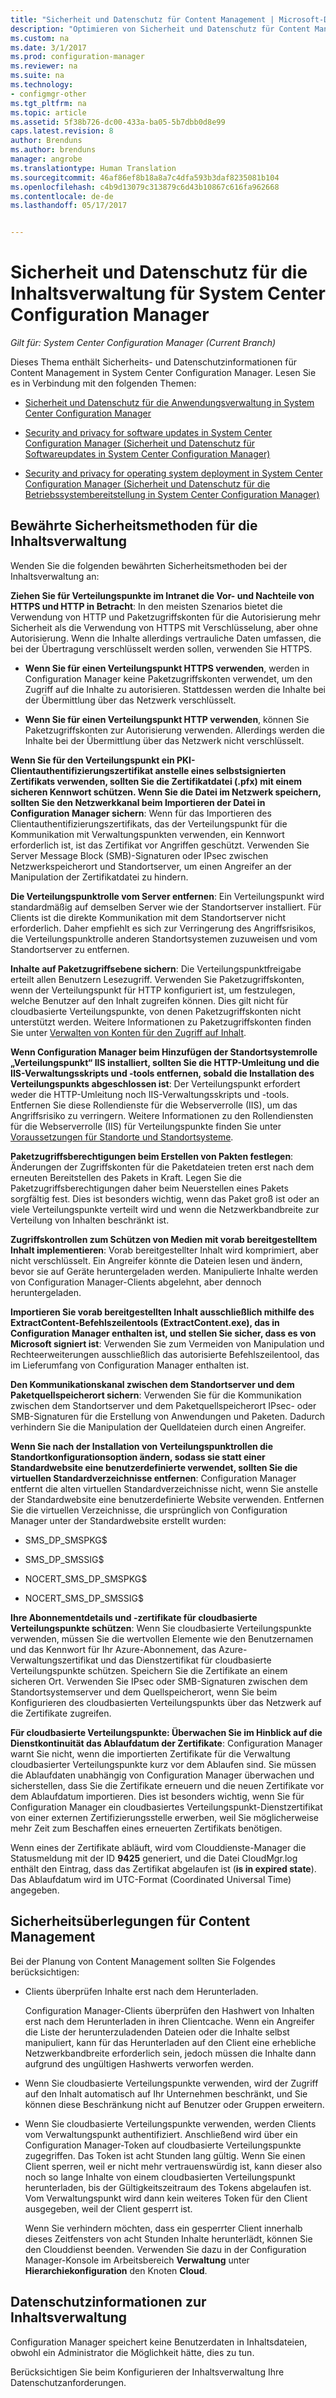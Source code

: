 ```yaml
---
title: "Sicherheit und Datenschutz für Content Management | Microsoft-Dokumentation"
description: "Optimieren von Sicherheit und Datenschutz für Content Management in System Center Configuration Manager."
ms.custom: na
ms.date: 3/1/2017
ms.prod: configuration-manager
ms.reviewer: na
ms.suite: na
ms.technology:
- configmgr-other
ms.tgt_pltfrm: na
ms.topic: article
ms.assetid: 5f38b726-dc00-433a-ba05-5b7dbb0d8e99
caps.latest.revision: 8
author: Brenduns
ms.author: brenduns
manager: angrobe
ms.translationtype: Human Translation
ms.sourcegitcommit: 46af86ef8b18a8a7c4dfa593b3daf8235081b104
ms.openlocfilehash: c4b9d13079c313879c6d43b10867c616fa962668
ms.contentlocale: de-de
ms.lasthandoff: 05/17/2017


---
```

# <a name="security-and-privacy-for-content-management-for-system-center-configuration-manager"></a>Sicherheit und Datenschutz für die Inhaltsverwaltung für System Center Configuration Manager

*Gilt für: System Center Configuration Manager (Current Branch)*

Dieses Thema enthält Sicherheits- und Datenschutzinformationen für Content Management in System Center Configuration Manager. Lesen Sie es in Verbindung mit den folgenden Themen:  

-   [Sicherheit und Datenschutz für die Anwendungsverwaltung in System Center Configuration Manager](../../../apps/plan-design/security-and-privacy-for-application-management.md)  

-   [Security and privacy for software updates in System Center Configuration Manager (Sicherheit und Datenschutz für Softwareupdates in System Center Configuration Manager)](/sccm/sum/plan-design/security-and-privacy-for-software-updates)  

-   [Security and privacy for operating system deployment in System Center Configuration Manager (Sicherheit und Datenschutz für die Betriebssystembereitstellung in System Center Configuration Manager)](../../../osd/plan-design/security-and-privacy-for-operating-system-deployment.md)  

##  <a name="BKMK_Security_ContentManagement"></a> Bewährte Sicherheitsmethoden für die Inhaltsverwaltung  
 Wenden Sie die folgenden bewährten Sicherheitsmethoden bei der Inhaltsverwaltung an:  

 **Ziehen Sie für Verteilungspunkte im Intranet die Vor- und Nachteile von HTTPS und HTTP in Betracht**: In den meisten Szenarios bietet die Verwendung von HTTP und Paketzugriffskonten für die Autorisierung mehr Sicherheit als die Verwendung von HTTPS mit Verschlüsselung, aber ohne Autorisierung. Wenn die Inhalte allerdings vertrauliche Daten umfassen, die bei der Übertragung verschlüsselt werden sollen, verwenden Sie HTTPS.  

-   **Wenn Sie für einen Verteilungspunkt HTTPS verwenden**, werden in Configuration Manager keine Paketzugriffskonten verwendet, um den Zugriff auf die Inhalte zu autorisieren. Stattdessen werden die Inhalte bei der Übermittlung über das Netzwerk verschlüsselt.  

-   **Wenn Sie für einen Verteilungspunkt HTTP verwenden**, können Sie Paketzugriffskonten zur Autorisierung verwenden. Allerdings werden die Inhalte bei der Übermittlung über das Netzwerk nicht verschlüsselt.  


**Wenn Sie für den Verteilungspunkt ein PKI-Clientauthentifizierungszertifikat anstelle eines selbstsignierten Zertifikats verwenden, sollten Sie die Zertifikatdatei (.pfx) mit einem sicheren Kennwort schützen. Wenn Sie die Datei im Netzwerk speichern, sollten Sie den Netzwerkkanal beim Importieren der Datei in Configuration Manager sichern**: Wenn für das Importieren des Clientauthentifizierungszertifikats, das der Verteilungspunkt für die Kommunikation mit Verwaltungspunkten verwenden, ein Kennwort erforderlich ist, ist das Zertifikat vor Angriffen geschützt. Verwenden Sie Server Message Block (SMB)-Signaturen oder IPsec zwischen Netzwerkspeicherort und Standortserver, um einen Angreifer an der Manipulation der Zertifikatdatei zu hindern.  

**Die Verteilungspunktrolle vom Server entfernen**: Ein Verteilungspunkt wird standardmäßig auf demselben Server wie der Standortserver installiert. Für Clients ist die direkte Kommunikation mit dem Standortserver nicht erforderlich. Daher empfiehlt es sich zur Verringerung des Angriffsrisikos, die Verteilungspunktrolle anderen Standortsystemen zuzuweisen und vom Standortserver zu entfernen.  

**Inhalte auf Paketzugriffsebene sichern**: Die Verteilungspunktfreigabe erteilt allen Benutzern Lesezugriff. Verwenden Sie Paketzugriffskonten, wenn der Verteilungspunkt für HTTP konfiguriert ist, um festzulegen, welche Benutzer auf den Inhalt zugreifen können. Dies gilt nicht für cloudbasierte Verteilungspunkte, von denen Paketzugriffskonten nicht unterstützt werden. Weitere Informationen zu Paketzugriffskonten finden Sie unter [Verwalten von Konten für den Zugriff auf Inhalt](../../../core/plan-design/hierarchy/manage-accounts-to-access-content.md).


**Wenn Configuration Manager beim Hinzufügen der Standortsystemrolle „Verteilungspunkt“ IIS installiert, sollten Sie die HTTP-Umleitung und die IIS-Verwaltungsskripts und -tools entfernen, sobald die Installation des Verteilungspunkts abgeschlossen ist**: Der Verteilungspunkt erfordert weder die HTTP-Umleitung noch IIS-Verwaltungsskripts und -tools. Entfernen Sie diese Rollendienste für die Webserverrolle (IIS), um das Angriffsrisiko zu verringern.  Weitere Informationen zu den Rollendiensten für die Webserverrolle (IIS) für Verteilungspunkte finden Sie unter [Voraussetzungen für Standorte und Standortsysteme](/sccm/core/plan-design/configs/site-and-site-system-prerequisites).  

**Paketzugriffsberechtigungen beim Erstellen von Pakten festlegen**: Änderungen der Zugriffskonten für die Paketdateien treten erst nach dem erneuten Bereitstellen des Pakets in Kraft. Legen Sie die Paketzugriffsberechtigungen daher beim Neuerstellen eines Pakets sorgfältig fest. Dies ist besonders wichtig, wenn das Paket groß ist oder an viele Verteilungspunkte verteilt wird und wenn die Netzwerkbandbreite zur Verteilung von Inhalten beschränkt ist.  

**Zugriffskontrollen zum Schützen von Medien mit vorab bereitgestelltem Inhalt implementieren**: Vorab bereitgestellter Inhalt wird komprimiert, aber nicht verschlüsselt. Ein Angreifer könnte die Dateien lesen und ändern, bevor sie auf Geräte heruntergeladen werden. Manipulierte Inhalte werden von Configuration Manager-Clients abgelehnt, aber dennoch heruntergeladen.  

**Importieren Sie vorab bereitgestellten Inhalt ausschließlich mithilfe des ExtractContent-Befehlszeilentools (ExtractContent.exe), das in Configuration Manager enthalten ist, und stellen Sie sicher, dass es von Microsoft signiert ist**: Verwenden Sie zum Vermeiden von Manipulation und Rechteerweiterungen ausschließlich das autorisierte Befehlszeilentool, das im Lieferumfang von Configuration Manager enthalten ist.  

**Den Kommunikationskanal zwischen dem Standortserver und dem Paketquellspeicherort sichern**: Verwenden Sie für die Kommunikation zwischen dem Standortserver und dem Paketquellspeicherort IPsec- oder SMB-Signaturen für die Erstellung von Anwendungen und Paketen. Dadurch verhindern Sie die Manipulation der Quelldateien durch einen Angreifer.  

**Wenn Sie nach der Installation von Verteilungspunktrollen die Standortkonfigurationsoption ändern, sodass sie statt einer Standardwebsite eine benutzerdefinierte verwendet, sollten Sie die virtuellen Standardverzeichnisse entfernen**: Configuration Manager entfernt die alten virtuellen Standardverzeichnisse nicht, wenn Sie anstelle der Standardwebsite eine benutzerdefinierte Website verwenden. Entfernen Sie die virtuellen Verzeichnisse, die ursprünglich von Configuration Manager unter der Standardwebsite erstellt wurden:  

-   SMS_DP_SMSPKG$  

-   SMS_DP_SMSSIG$  

-   NOCERT_SMS_DP_SMSPKG$  

-   NOCERT_SMS_DP_SMSSIG$  

**Ihre Abonnementdetails und -zertifikate für cloudbasierte Verteilungspunkte schützen**: Wenn Sie cloudbasierte Verteilungspunkte verwenden, müssen Sie die wertvollen Elemente wie den Benutzernamen und das Kennwort für Ihr Azure-Abonnement, das Azure-Verwaltungszertifikat und das Dienstzertifikat für cloudbasierte Verteilungspunkte schützen. Speichern Sie die Zertifikate an einem sicheren Ort. Verwenden Sie IPsec oder SMB-Signaturen zwischen dem Standortsystemserver und dem Quellspeicherort, wenn Sie beim Konfigurieren des cloudbasierten Verteilungspunkts über das Netzwerk auf die Zertifikate zugreifen.  

**Für cloudbasierte Verteilungspunkte: Überwachen Sie im Hinblick auf die Dienstkontinuität das Ablaufdatum der Zertifikate**: Configuration Manager warnt Sie nicht, wenn die importierten Zertifikate für die Verwaltung cloudbasierter Verteilungspunkte kurz vor dem Ablaufen sind. Sie müssen die Ablaufdaten unabhängig von Configuration Manager überwachen und sicherstellen, dass Sie die Zertifikate erneuern und die neuen Zertifikate vor dem Ablaufdatum importieren. Dies ist besonders wichtig, wenn Sie für Configuration Manager ein cloudbasiertes Verteilungspunkt-Dienstzertifikat von einer externen Zertifizierungsstelle erwerben, weil Sie möglicherweise mehr Zeit zum Beschaffen eines erneuerten Zertifikats benötigen.  

 Wenn eines der Zertifikate abläuft, wird vom Clouddienste-Manager die Statusmeldung mit der ID **9425** generiert, und die Datei CloudMgr.log enthält den Eintrag, dass das Zertifikat abgelaufen ist (**is in expired state**). Das Ablaufdatum wird im UTC-Format (Coordinated Universal Time) angegeben.  

## <a name="security-considerations-for-content-management"></a>Sicherheitsüberlegungen für Content Management  
Bei der Planung von Content Management sollten Sie Folgendes berücksichtigen:  

-   Clients überprüfen Inhalte erst nach dem Herunterladen.  

     Configuration Manager-Clients überprüfen den Hashwert von Inhalten erst nach dem Herunterladen in ihren Clientcache. Wenn ein Angreifer die Liste der herunterzuladenden Dateien oder die Inhalte selbst manipuliert, kann für das Herunterladen auf den Client eine erhebliche Netzwerkbandbreite erforderlich sein, jedoch müssen die Inhalte dann aufgrund des ungültigen Hashwerts verworfen werden.  

-   Wenn Sie cloudbasierte Verteilungspunkte verwenden, wird der Zugriff auf den Inhalt automatisch auf Ihr Unternehmen beschränkt, und Sie können diese Beschränkung nicht auf Benutzer oder Gruppen erweitern.  

-   Wenn Sie cloudbasierte Verteilungspunkte verwenden, werden Clients vom Verwaltungspunkt authentifiziert. Anschließend wird über ein Configuration Manager-Token auf cloudbasierte Verteilungspunkte zugegriffen. Das Token ist acht Stunden lang gültig. Wenn Sie einen Client sperren, weil er nicht mehr vertrauenswürdig ist, kann dieser also noch so lange Inhalte von einem cloudbasierten Verteilungspunkt herunterladen, bis der Gültigkeitszeitraum des Tokens abgelaufen ist. Vom Verwaltungspunkt wird dann kein weiteres Token für den Client ausgegeben, weil der Client gesperrt ist.  

     Wenn Sie verhindern möchten, dass ein gesperrter Client innerhalb dieses Zeitfensters von acht Stunden Inhalte herunterlädt, können Sie den Clouddienst beenden. Verwenden Sie dazu in der Configuration Manager-Konsole im Arbeitsbereich **Verwaltung** unter **Hierarchiekonfiguration** den Knoten **Cloud**.  

##  <a name="BKMK_Privacy_ContentManagement"></a> Datenschutzinformationen zur Inhaltsverwaltung  
 Configuration Manager speichert keine Benutzerdaten in Inhaltsdateien, obwohl ein Administrator die Möglichkeit hätte, dies zu tun.  

 Berücksichtigen Sie beim Konfigurieren der Inhaltsverwaltung Ihre Datenschutzanforderungen.  

